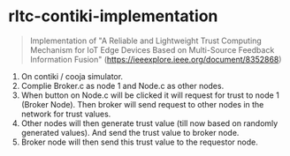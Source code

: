 # rltc-contiki-implementation
>Implementation of "A Reliable and Lightweight Trust Computing Mechanism for IoT Edge Devices Based on Multi-Source Feedback Information Fusion" (https://ieeexplore.ieee.org/document/8352868)

1. On contiki / cooja simulator.
2. Complie Broker.c as node 1 and Node.c as other nodes.
3. When button on Node.c will be clicked it will request for trust to node 1 (Broker Node). Then broker will send request to other nodes in the network for trust values.
4. Other nodes will then generate trust value (till now based on randomly generated values). And send the trust value to broker node.
5. Broker node will then send this trust value to the requestor node.

